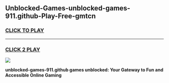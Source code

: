 
## Unblocked-Games-unblocked-games-911.github-Play-Free-gmtcn
<h3>
<a href="https://premium76.site?title=unblocked-games-911.github&ref=15A">CLICK TO PLAY</a></h3>
<hr>

<h3>
<a href="https://premium76.site?title=unblocked-games-911.github&ref=15A">CLICK 2 PLAY</a>
  
</h3>

<a href="https://premium76.site?title=unblocked-games-911.github&ref=15A"><img src="https://clearcache.store/games.png"></a>


**unblocked-games-911.github games unblocked: Your Gateway to Fun and Accessible Online Gaming**
